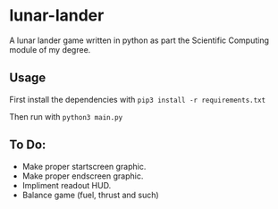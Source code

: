 # lunar-lander
A lunar lander game written in python as part the Scientific Computing module of my degree.

## Usage

First install the dependencies with `pip3 install -r requirements.txt`

Then run with `python3 main.py`

## To Do:
- Make proper startscreen graphic.
- Make proper endscreen graphic.
- Impliment readout HUD.
- Balance game (fuel, thrust and such)

